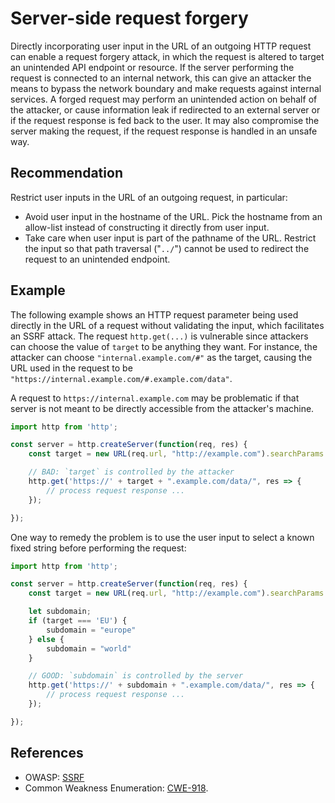 # Server-side request forgery
Directly incorporating user input in the URL of an outgoing HTTP request can enable a request forgery attack, in which the request is altered to target an unintended API endpoint or resource. If the server performing the request is connected to an internal network, this can give an attacker the means to bypass the network boundary and make requests against internal services. A forged request may perform an unintended action on behalf of the attacker, or cause information leak if redirected to an external server or if the request response is fed back to the user. It may also compromise the server making the request, if the request response is handled in an unsafe way.


## Recommendation
Restrict user inputs in the URL of an outgoing request, in particular:

* Avoid user input in the hostname of the URL. Pick the hostname from an allow-list instead of constructing it directly from user input.
* Take care when user input is part of the pathname of the URL. Restrict the input so that path traversal ("`../`") cannot be used to redirect the request to an unintended endpoint.

## Example
The following example shows an HTTP request parameter being used directly in the URL of a request without validating the input, which facilitates an SSRF attack. The request `http.get(...)` is vulnerable since attackers can choose the value of `target` to be anything they want. For instance, the attacker can choose `"internal.example.com/#"` as the target, causing the URL used in the request to be `"https://internal.example.com/#.example.com/data"`.

A request to `https://internal.example.com` may be problematic if that server is not meant to be directly accessible from the attacker's machine.


```javascript
import http from 'http';

const server = http.createServer(function(req, res) {
    const target = new URL(req.url, "http://example.com").searchParams.get("target");

    // BAD: `target` is controlled by the attacker
    http.get('https://' + target + ".example.com/data/", res => {
        // process request response ...
    });

});

```
One way to remedy the problem is to use the user input to select a known fixed string before performing the request:


```javascript
import http from 'http';

const server = http.createServer(function(req, res) {
    const target = new URL(req.url, "http://example.com").searchParams.get("target");

    let subdomain;
    if (target === 'EU') {
        subdomain = "europe"
    } else {
        subdomain = "world"
    }

    // GOOD: `subdomain` is controlled by the server
    http.get('https://' + subdomain + ".example.com/data/", res => {
        // process request response ...
    });

});

```

## References
* OWASP: [SSRF](https://www.owasp.org/index.php/Server_Side_Request_Forgery)
* Common Weakness Enumeration: [CWE-918](https://cwe.mitre.org/data/definitions/918.html).
